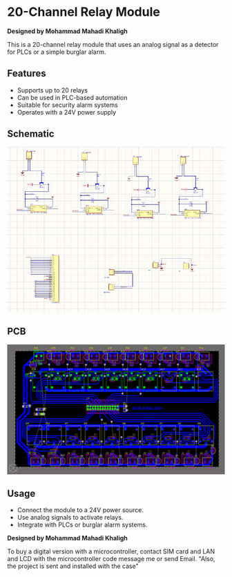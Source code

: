 # 20-Channel Relay Module
**Designed by Mohammad Mahadi Khaligh**

This is a 20-channel relay module that uses an analog signal as a detector for PLCs or a simple burglar alarm.

## Features
- Supports up to 20 relays
- Can be used in PLC-based automation
- Suitable for security alarm systems
- Operates with a 24V power supply

## Schematic
![Circuit Schematic](shc.png)

## PCB
![Circuit Schematic](pcb.png) 

## Usage
- Connect the module to a 24V power source.
- Use analog signals to activate relays.
- Integrate with PLCs or burglar alarm systems.

**Designed by Mohammad Mahadi Khaligh**

To buy a digital version with a microcontroller, contact SIM card and LAN and LCD with the microcontroller code message me or send Email. "Also, the project is sent and installed with the case"
